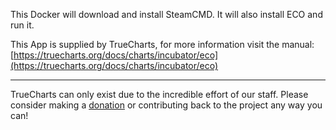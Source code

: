 This Docker will download and install SteamCMD. It will also install ECO and run it.


This App is supplied by TrueCharts, for more information visit the manual: [https://truecharts.org/docs/charts/incubator/eco](https://truecharts.org/docs/charts/incubator/eco)

---

TrueCharts can only exist due to the incredible effort of our staff.
Please consider making a [donation](https://truecharts.org/docs/about/sponsor) or contributing back to the project any way you can!
